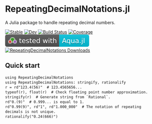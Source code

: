 # RepeatingDecimalNotations.jl

A Julia package to handle repeating decimal numbers.

[![Stable](https://img.shields.io/badge/docs-stable-blue.svg)](https://hyrodium.github.io/RepeatingDecimalNotations.jl/stable)
[![Dev](https://img.shields.io/badge/docs-dev-blue.svg)](https://hyrodium.github.io/RepeatingDecimalNotations.jl/dev)
[![Build Status](https://github.com/hyrodium/RepeatingDecimalNotations.jl/workflows/CI/badge.svg)](https://github.com/hyrodium/RepeatingDecimalNotations.jl/actions)
[![Coverage](https://codecov.io/gh/hyrodium/RepeatingDecimalNotations.jl/branch/main/graph/badge.svg)](https://codecov.io/gh/hyrodium/RepeatingDecimalNotations.jl)
[![Aqua QA](https://raw.githubusercontent.com/JuliaTesting/Aqua.jl/master/badge.svg)](https://github.com/JuliaTesting/Aqua.jl)
[![RepeatingDecimalNotations Downloads](https://shields.io/endpoint?url=https://pkgs.genieframework.com/api/v1/badge/RepeatingDecimalNotations)](https://pkgs.genieframework.com?packages=RepeatingDecimalNotations)

## Quick start

```@repl
using RepeatingDecimalNotations
using RepeatingDecimalNotations: stringify, rationalify
r = rd"123.4(56)"  # 123.4565656...
typeof(r), float(r)  # Check floating point number approximation.
stringify(r)  # Generate string from `Rational`.
rd"0.(9)"  # 0.999... is equal to 1.
rd"0.99(9)", rd"1", rd"1.000_000"  # The notation of repeating decimals is not unique.
rationalify("0.24(666)")
```
